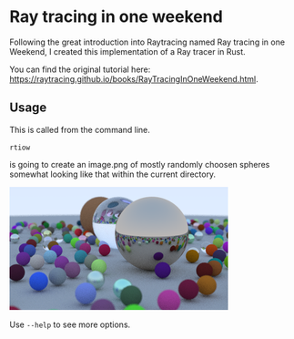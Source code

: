 Ray tracing in one weekend
==========================

Following the great introduction into Raytracing named Ray tracing in one Weekend, I created this implementation of a Ray tracer in Rust.

You can find the original tutorial here: <https://raytracing.github.io/books/RayTracingInOneWeekend.html>.

Usage
-----

This is called from the command line.

```shell
rtiow
```

is going to create an image.png of mostly randomly choosen spheres somewhat looking like that within the current directory.

![image](image.png)

Use `--help` to see more options.
